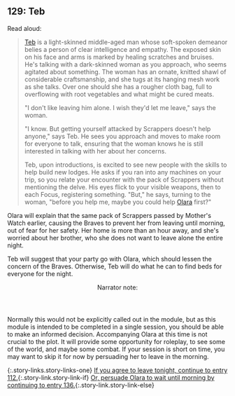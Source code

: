 ## 129: Teb

Read aloud:

> [Teb](https://horizon.fandom.com/wiki/Teb) is a light-skinned middle-aged man whose soft-spoken demeanor belies a person of clear intelligence and empathy.
> The exposed skin on his face and arms is marked by healing scratches and bruises.
> He's talking with a dark-skinned woman as you approach, who seems agitated about something.
> The woman has an ornate, knitted shawl of considerable craftsmanship, and she tugs at its hanging mesh work as she talks.
> Over one should she has a rougher cloth bag, full to overflowing with root vegetables and what might be cured meats.
>
> "I don't like leaving him alone.  I wish they'd let me leave," says the woman.
>
> "I know.  But getting yourself attacked by Scrappers doesn't help anyone," says Teb.
> He sees you approach and moves to make room for everyone to talk, ensuring that the woman knows he is still interested in talking with her about her concerns.
>
> Teb, upon introductions, is excited to see new people with the skills to help build new lodges.
> He asks if you ran into any machines on your trip, so you relate your encounter with the pack of Scrappers without mentioning the delve.
> His eyes flick to your visible weapons, then to each Focus, registering something.
> "But," he says, turning to the woman, "before you help me, maybe you could help [Olara](https://horizon.fandom.com/wiki/Olara) first?"

Olara will explain that the same pack of Scrappers passed by Mother's Watch earlier, causing the Braves to prevent her from leaving until morning, out of fear for her safety.
Her home is more than an hour away, and she's worried about her brother, who she does not want to leave alone the entire night.

Teb will suggest that your party go with Olara, which should lessen the concern of the Braves.
Otherwise, Teb will do what he can to find beds for everyone for the night.

<aside class="narrator-note">
<header>Narrator note:</header>
Normally this would not be explicitly called out in the module, but as this module is intended to be completed in a single session, you should be able to make an informed decision.
Accompanying Olara at this time is not crucial to the plot.
It will provide some opportunity for roleplay, to see some of the world, and maybe some combat.
If your session is short on time, you may want to skip it for now by persuading her to leave in the morning.
</aside>

{:.story-links.story-links-one}
[If you agree to leave tonight, continue to entry 112.](112-leave-tonight.md){:.story-link.story-link-if}
[Or, persuade Olara to wait until morning by continuing to entry 136.](136-leave-tomorrow.md){:.story-link.story-link-else}
